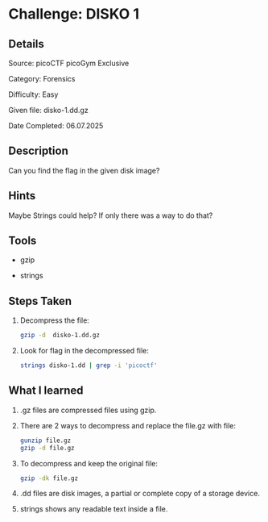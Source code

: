 # Challenge: DISKO 1

## Details

Source: picoCTF picoGym Exclusive

Category: Forensics 
 
Difficulty: Easy
  
Given file: disko-1.dd.gz

Date Completed: 06.07.2025


## Description

Can you find the flag in the given disk image?


## Hints

Maybe Strings could help? If only there was a way to do that?


##  Tools

- gzip  

- strings


## Steps Taken

1. Decompress the file:

    ```bash
    gzip -d  disko-1.dd.gz
    ```

2. Look for flag in the decompressed file:

    ```bash
    strings disko-1.dd | grep -i 'picoctf'
    ```


## What I learned 

1. .gz files are compressed files using gzip.

2. There are 2 ways to decompress and replace the file.gz with file:

    ```bash
    gunzip file.gz
    gzip -d file.gz
    ```

3. To decompress and keep the original file:
    
    ```bash
    gzip -dk file.gz
    ```

4. .dd files are disk images, a partial or complete copy of a storage device.

5. strings shows any readable text inside a file. 
